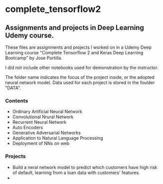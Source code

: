 # complete_tensorflow2
## Assignments and projects in Deep Learning Udemy course.

These files are assignments and projects I worked on in a Udemy Deep Learning course "Complete Tensorflow 2 and Keras Deep Learning Bootcamp" by Jose Portilla.

I did not include other notebooks used for demonstration by the instructor.

The folder name indicates the focus of the project inside, or the adopted neural network model. Data used for each project is stored in the foulder "DATA".

### Contents
- Ordinary Artificial Neural Network
- Convolutional Nrural Network
- Recurrent Neural Network
- Auto Encoders
- Generative Adversarial Networks
- Application to Natural Language Processing
- Deployment of NNs on web

### Projects
- Build a neral network model to predict which customers have high risk of default, learning from a loan data with customers' features.
- 



